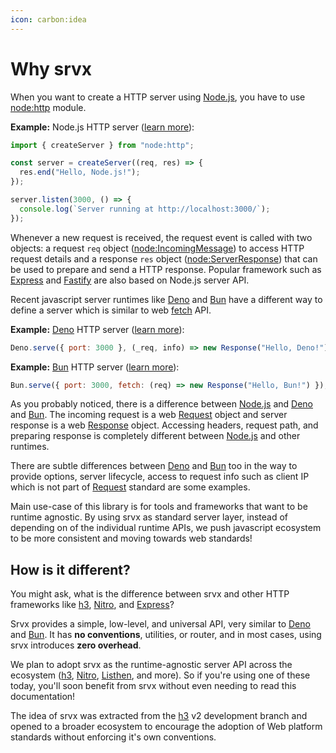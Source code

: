 ```yaml
---
icon: carbon:idea
---
```


# Why srvx

When you want to create a HTTP server using [Node.js][Node.js], you have to use [node:http](https://nodejs.org/api/http.html) module.

**Example:** Node.js HTTP server ([learn more](https://nodejs.org/en/learn/getting-started/introduction-to-nodejs)):

```js
import { createServer } from "node:http";

const server = createServer((req, res) => {
  res.end("Hello, Node.js!");
});

server.listen(3000, () => {
  console.log(`Server running at http://localhost:3000/`);
});
```

Whenever a new request is received, the request event is called with two objects: a request `req` object ([node:IncomingMessage][IncomingMessage]) to access HTTP request details and a response `res` object ([node:ServerResponse][ServerResponse]) that can be used to prepare and send a HTTP response. Popular framework such as [Express](https://expressjs.com/) and [Fastify](https://fastify.dev/) are also based on Node.js server API.

Recent javascript server runtimes like [Deno][Deno] and [Bun][Bun] have a different way to define a server which is similar to web [fetch][fetch] API.

**Example:** [Deno][Deno] HTTP server ([learn more](https://docs.deno.com/api/deno/~/Deno.serve)):

```js
Deno.serve({ port: 3000 }, (_req, info) => new Response("Hello, Deno!"));
```

**Example:** [Bun][Bun] HTTP server ([learn more](https://bun.sh/docs/api/http)):

```js
Bun.serve({ port: 3000, fetch: (req) => new Response("Hello, Bun!") });
```

As you probably noticed, there is a difference between [Node.js][Node.js] and [Deno][Deno] and [Bun][Bun]. The incoming request is a web [Request][Request] object and server response is a web [Response][Response] object. Accessing headers, request path, and preparing response is completely different between [Node.js][Node.js] and other runtimes.

There are subtle differences between [Deno][Deno] and [Bun][Bun] too in the way to provide options, server lifecycle, access to request info such as client IP which is not part of [Request][Request] standard are some examples.

Main use-case of this library is for tools and frameworks that want to be runtime agnostic. By using srvx as standard server layer, instead of depending on of the individual runtime APIs, we push javascript ecosystem to be more consistent and moving towards web standards!

## How is it different?

You might ask, what is the difference between srvx and other HTTP frameworks like [h3](https://h3.unjs.io/), [Nitro](https://nitro.unjs.io/), and [Express](https://expressjs.com/)?

Srvx provides a simple, low-level, and universal API, very similar to [Deno][Deno] and [Bun][Bun]. It has **no conventions**, utilities, or router, and in most cases, using srvx introduces **zero overhead**.

We plan to adopt srvx as the runtime-agnostic server API across the ecosystem ([h3](https://h3.unjs.io/), [Nitro](https://nitro.unjs.io/), [Listhen](https://listhen.unjs.io/), and more). So if you're using one of these today, you'll soon benefit from srvx without even needing to read this documentation!

The idea of srvx was extracted from the [h3](https://h3.unjs.io/) v2 development branch and opened to a broader ecosystem to encourage the adoption of Web platform standards without enforcing it's own conventions.

[Deno]: https://deno.com/
[Bun]: https://bun.sh/
[Node.js]: https://nodejs.org/
[fetch]: https://developer.mozilla.org/en-US/docs/Web/API/Fetch_API
[Request]: https://developer.mozilla.org/en-US/docs/Web/API/Request
[Response]: https://developer.mozilla.org/en-US/docs/Web/API/Response
[IncomingMessage]: https://nodejs.org/api/http.html#http_class_http_incomingmessage
[ServerResponse]: https://nodejs.org/api/http.html#http_class_http_serverresponse
